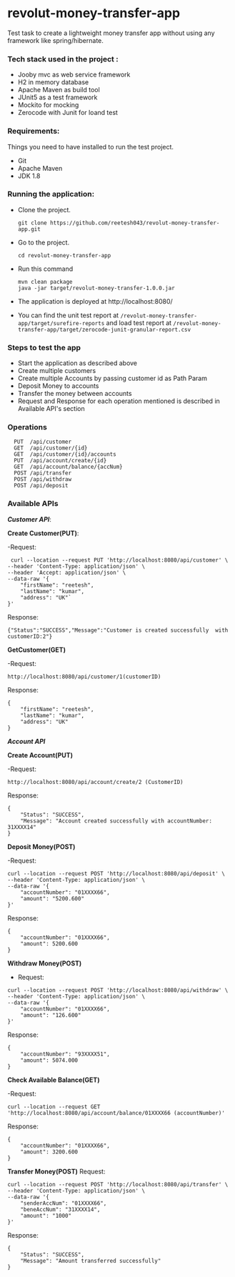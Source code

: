 # revolut-money-transfer-app

Test task  to create a lightweight money transfer app without using any framework like spring/hibernate.

### Tech stack used in the project :
* Jooby mvc as web service framework
* H2 in memory database 
* Apache Maven as build tool
* JUnit5 as a test framework
* Mockito for mocking
* Zerocode with Junit for loand test

### Requirements: ###
Things you need to have installed to run the test project. 

 - Git
 - Apache Maven
 - JDK 1.8

### Running the application: ###

 - Clone the project.

    ```
    git clone https://github.com/reetesh043/revolut-money-transfer-app.git
    ```
    
 - Go to the project.
    ```
    cd revolut-money-transfer-app
    ```
- Run this command
	 
   ``` 
   mvn clean package
   java -jar target/revolut-money-transfer-1.0.0.jar
   ```
   
- The application is deployed at http://localhost:8080/
- You can find the unit test  report at `/revolut-money-transfer-app/target/surefire-reports` and load test report at `/revolut-money-transfer-app/target/zerocode-junit-granular-report.csv`

### Steps to test the app
- Start the application as described above
- Create multiple customers
- Create multiple Accounts by passing customer id as Path Param
- Deposit Money to accounts
- Transfer the money between accounts
- Request and Response for each operation mentioned is described in Available API's section

### Operations

```
  PUT  /api/customer
  GET  /api/customer/{id}
  GET  /api/customer/{id}/accounts
  PUT  /api/account/create/{id}
  GET  /api/account/balance/{accNum}
  POST /api/transfer
  POST /api/withdraw
  POST /api/deposit
  ```
### Available APIs

***Customer API***: 

**Create Customer(PUT)**:

-Request:
```
 curl --location --request PUT 'http://localhost:8080/api/customer' \
--header 'Content-Type: application/json' \
--header 'Accept: application/json' \
--data-raw '{
	"firstName": "reetesh",
	"lastName": "kumar",
	"address": "UK"`
}'
```
Response:
```
{"Status":"SUCCESS","Message":"Customer is created successfully  with customerID:2"}
```
**GetCustomer(GET)**

-Request:
```
http://localhost:8080/api/customer/1(customerID)
```

Response:
```
{
    "firstName": "reetesh",
    "lastName": "kumar",
    "address": "UK"
}
```
***Account API***

**Create Account(PUT)**

-Request:

```
http://localhost:8080/api/account/create/2 (CustomerID)
```
Response:
```
{
    "Status": "SUCCESS",
    "Message": "Account created successfully with accountNumber: 31XXXX14"
}
```
**Deposit Money(POST)**

-Request:
```
curl --location --request POST 'http://localhost:8080/api/deposit' \
--header 'Content-Type: application/json' \
--data-raw '{
	"accountNumber": "01XXXX66",
	"amount": "5200.600"
}'
```
Response:
```
{
    "accountNumber": "01XXXX66",
    "amount": 5200.600
}
```
**Withdraw Money(POST)**

- Request:

```
curl --location --request POST 'http://localhost:8080/api/withdraw' \
--header 'Content-Type: application/json' \
--data-raw '{
	"accountNumber": "01XXXX66",
	"amount": "126.600"
}'
```
Response:

```
{
    "accountNumber": "93XXXX51",
    "amount": 5074.000
}
```
**Check Available Balance(GET)**

-Request:
```
curl --location --request GET 'http://localhost:8080/api/account/balance/01XXXX66 (accountNumber)'
```
Response:

```
{
    "accountNumber": "01XXXX66",
    "amount": 3200.600
}
```

**Transfer Money(POST)**
Request:
```
curl --location --request POST 'http://localhost:8080/api/transfer' \
--header 'Content-Type: application/json' \
--data-raw '{
    "senderAccNum": "01XXXX66",
    "beneAccNum": "31XXXX14",
    "amount": "1000"
}'
```

Response:
```
{
    "Status": "SUCCESS",
    "Message": "Amount transferred successfully"
}
```
